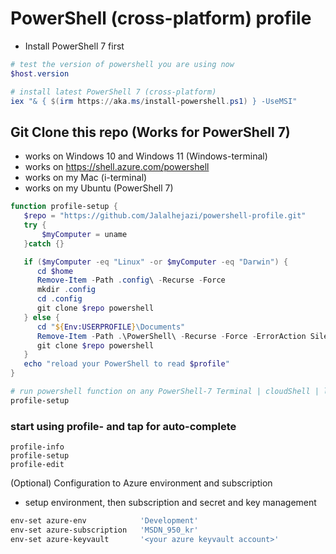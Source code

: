 # PowerShell (cross-platform) profile

- Install PowerShell 7 first

```powershell
# test the version of powershell you are using now
$host.version 

# install latest PowerShell 7 (cross-platform)
iex "& { $(irm https://aka.ms/install-powershell.ps1) } -UseMSI"

```


## Git Clone this repo (Works for PowerShell 7)

- works on Windows 10 and Windows 11 (Windows-terminal)
- works on https://shell.azure.com/powershell
- works on my Mac (i-terminal)
- works on my Ubuntu (PowerShell 7)

```powershell
function profile-setup {
   $repo = "https://github.com/Jalalhejazi/powershell-profile.git"
   try {
       $myComputer = uname 
   }catch {}

   if ($myComputer -eq "Linux" -or $myComputer -eq "Darwin") {
      cd $home
      Remove-Item -Path .config\ -Recurse -Force
      mkdir .config
      cd .config
      git clone $repo powershell
   } else {
      cd "${Env:USERPROFILE}\Documents"
      Remove-Item -Path .\PowerShell\ -Recurse -Force -ErrorAction SilentlyContinue
      git clone $repo powershell
   }
   echo "reload your PowerShell to read $profile"
}

# run powershell function on any PowerShell-7 Terminal | cloudShell | linux | Darwin  
profile-setup
```


### start using profile- and tap for auto-complete
```
profile-info
profile-setup
profile-edit
```


(Optional) Configuration to Azure environment and subscription
- setup environment, then subscription and secret and key management

```powershell
env-set azure-env            'Development'
env-set azure-subscription   'MSDN_950_kr'
env-set azure-keyvault       '<your azure keyvault account>' 
```
